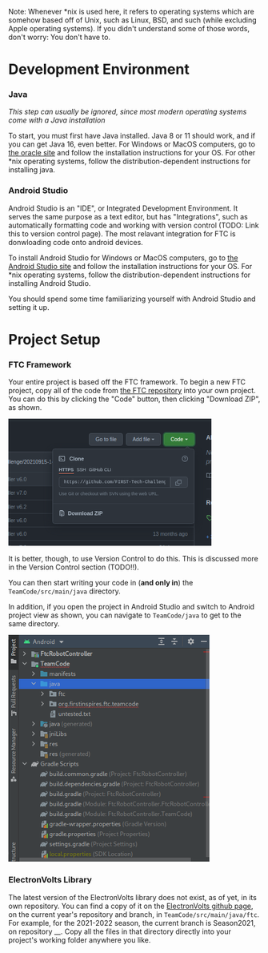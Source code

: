Note: Whenever \*nix is used here, it refers to operating systems which are somehow based off of Unix, such as Linux, BSD, and such (while excluding Apple operating systems). If you didn't understand some of those words, don't worry: You don't have to.

# Development Environment

### Java

*This step can usually be ignored, since most modern operating systems come with a Java installation*

To start, you must first have Java installed. Java 8 or 11 should work, and if you can get Java 16, even better. For Windows or MacOS computers, go to [the oracle site](https://www.oracle.com/java/technologies/downloads/) and follow the installation instructions for your OS. For other \*nix operating systems, follow the distribution-dependent instructions for installing java.

### Android Studio

Android Studio is an "IDE", or Integrated Development Environment. It serves the same purpose as a text editor, but has "Integrations", such as automatically formatting code and working with version control (TODO: Link this to version control page). The most relavant integration for FTC is donwloading code onto android devices.

To install Android Studio for Windows or MacOS computers, go to [the Android Studio site](https://developer.android.com/studio/) and follow the installation instructions for your OS. For \*nix operating systems, follow the distribution-dependent instructions for installing Android Studio.

You should spend some time familiarizing yourself with Android Studio and setting it up.

# Project Setup

### FTC Framework

Your entire project is based off the FTC framework. To begin a new FTC project, copy all of the code from [the FTC repository](https://github.com/FIRST-Tech-Challenge/FtcRobotController) into your own project. You can do this by clicking the "Code" button, then clicking "Download ZIP", as shown.

![Download from Github](./setup_github_download.png)

It is better, though, to use Version Control to do this. This is discussed more in the Version Control section (TODO!!).

You can then start writing your code in (**and only in**) the `TeamCode/src/main/java` directory.

In addition, if you open the project in Android Studio and switch to Android project view as shown, you can navigate to `TeamCode/java` to get to the same directory.

![Android project view](./setup_android_project_view.png)

### ElectronVolts Library

The latest version of the ElectronVolts library does not exist, as of yet, in its own repository. You can find a copy of it on the [ElectronVolts github page](www.example.com), on the current year's repository and branch, in `TeamCode/src/main/java/ftc`. For example, for the 2021-2022 season, the current branch is Season2021, on repository __. Copy all the files in that directory directly into your project's working folder anywhere you like.
